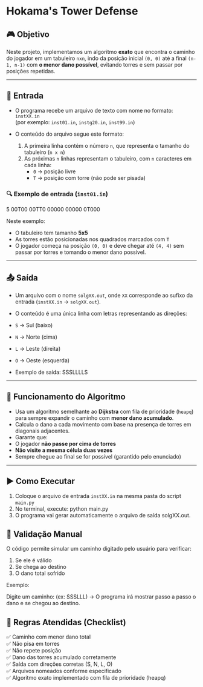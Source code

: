 # Hokama's Tower Defense 

## 🎮 Objetivo

Neste projeto, implementamos um algoritmo **exato** que encontra o caminho do jogador em um tabuleiro `nxn`, indo da posição inicial `(0, 0)` até a final `(n-1, n-1)` com **o menor dano possível**, evitando torres e sem passar por posições repetidas.

---

## 📁 Entrada

- O programa recebe um arquivo de texto com nome no formato: `instXX.in`  
  (por exemplo: `inst01.in`, `instg20.in`, `inst99.in`)

- O conteúdo do arquivo segue este formato:
  1. A primeira linha contém o número `n`, que representa o tamanho do tabuleiro (`n x n`)
  2. As próximas `n` linhas representam o tabuleiro, com `n` caracteres em cada linha:
     - `0` → posição livre
     - `T` → posição com torre (não pode ser pisada)

### 🔍 Exemplo de entrada (`inst01.in`)
5
00T00
00TT0
00000
00000
0T000

Neste exemplo:
- O tabuleiro tem tamanho **5x5**
- As torres estão posicionadas nos quadrados marcados com `T`
- O jogador começa na posição `(0, 0)` e deve chegar até `(4, 4)` sem passar por torres e tomando o menor dano possível.

---

## 📤 Saída

- Um arquivo com o nome `solgXX.out`, onde `XX` corresponde ao sufixo da entrada (`instXX.in` → `solgXX.out`).
- O conteúdo é uma única linha com letras representando as direções:
- `S` → Sul (baixo)  
- `N` → Norte (cima)  
- `L` → Leste (direita)  
- `O` → Oeste (esquerda)

- Exemplo de saída:
SSSLLLLS

---

## 🧠 Funcionamento do Algoritmo

- Usa um algoritmo semelhante ao **Dijkstra** com fila de prioridade (`heapq`) para sempre expandir o caminho com **menor dano acumulado**.
- Calcula o dano a cada movimento com base na presença de torres em diagonais adjacentes.
- Garante que:
- O jogador **não passe por cima de torres**
- **Não visite a mesma célula duas vezes**
- Sempre chegue ao final se for possível (garantido pelo enunciado)

---

## ▶️ Como Executar

1. Coloque o arquivo de entrada `instXX.in` na mesma pasta do script `main.py`
2. No terminal, execute: python main.py
3. O programa vai gerar automaticamente o arquivo de saída solgXX.out.

## 🧪 Validação Manual

O código permite simular um caminho digitado pelo usuário para verificar:
1. Se ele é válido
2. Se chega ao destino
3. O dano total sofrido

Exemplo:

Digite um caminho: (ex: SSSLLL)
→ O programa irá mostrar passo a passo o dano e se chegou ao destino.

## 📌 Regras Atendidas (Checklist)
 
 ✅ Caminho com menor dano total  
 ✅ Não pisa em torres  
 ✅ Não repete posição  
 ✅ Dano das torres acumulado corretamente  
 ✅ Saída com direções corretas (S, N, L, O)  
 ✅ Arquivos nomeados conforme especificado  
 ✅ Algoritmo exato implementado com fila de prioridade (heapq)  
